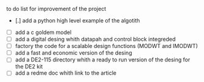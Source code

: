 to do list for improvement of the project
- [.] add a python high level example of the algotith
- [ ] add a c goldem model
- [ ] add a digital desing whith datapah and control block integreded
- [ ] factory the code for a scalable design functions (MODWT and IMODWT)
- [ ] add a fast and economic version of the desing
- [ ] add a DE2-115 directory whith a ready to run version of the desing for the DE2 kit
- [ ] add a redme doc whith link to the article
